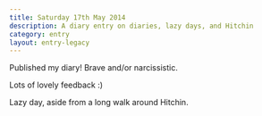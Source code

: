 ```yaml
---
title: Saturday 17th May 2014
description: A diary entry on diaries, lazy days, and Hitchin
category: entry
layout: entry-legacy
---
```


Published my diary! Brave and/or narcissistic.

Lots of lovely feedback :)

Lazy day, aside from a long walk around Hitchin.
